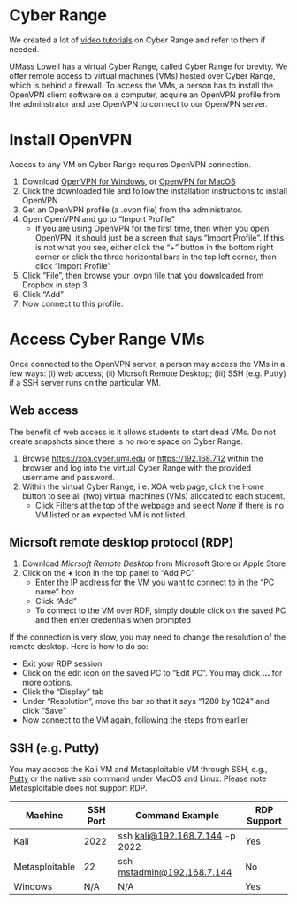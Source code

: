 # Cyber Range

We created a lot of [video tutorials](https://sites.uml.edu/ccf/education/video-tutorials/) on Cyber Range and refer to them if needed.

UMass Lowell has a virtual Cyber Range, called Cyber Range for brevity. We offer remote access to virtual machines (VMs) hosted over Cyber Range, which is behind a firewall. To access the VMs, a person has to install the OpenVPN client software on a computer, acquire an OpenVPN profile from the adminstrator and use OpenVPN to connect to our OpenVPN server. 

# Install OpenVPN
Access to any VM on Cyber Range requires OpenVPN connection.

1. Download [OpenVPN for Windows](https://openvpn.net/client-connect-vpn-for-windows/), or [OpenVPN for MacOS](https://openvpn.net/client-connect-vpn-for-mac-os/)
2. Click the downloaded file and follow the installation instructions to install OpenVPN 
3. Get an OpenVPN profile (a .ovpn file) from the administrator.
4. Open OpenVPN and go to “Import Profile” 
   - If you are using OpenVPN for the first time, then when you open OpenVPN, it should just be a screen that says “Import Profile”. If this is not what you see, either click the “+” button in the bottom right corner or click the three horizontal bars in the top left corner, then click “Import Profile”
5. Click “File”, then browse your .ovpn file that you downloaded from Dropbox in step 3
6. Click “Add”
7. Now connect to this profile.

# Access Cyber Range VMs
Once connected to the OpenVPN server, a person may access the VMs in a few ways: (i) web access; (ii) Micrsoft Remote Desktop; (iii) SSH (e.g. Putty) if a SSH server runs on the particular VM.

## Web access
The benefit of web access is it allows students to start dead VMs. Do not create snapshots since there is no more space on Cyber Range.

1. Browse https://xoa.cyber.uml.edu or https://192.168.7.12 within the browser and log into the virtual Cyber Range with the provided username and password.
2. Within the virtual Cyber Range, i.e. XOA web page, click the Home button to see all (two) virtual machines (VMs) allocated to each student. 
   - Click Filters at the top of the webpage and select *None* if there is no VM listed or an expected VM is not listed.


## Micrsoft remote desktop protocol (RDP)
1. Download *Micrsoft Remote Desktop* from Microsoft Store or Apple Store
2. Click on the **+** icon in the top panel to “Add PC”
   - Enter the IP address for the VM you want to connect to in the “PC name” box
   - Click “Add”
   - To connect to the VM over RDP, simply double click on the saved PC and then enter credentials when prompted

If the connection is very slow, you may need to change the resolution of the remote desktop. Here is how to do so:
- Exit your RDP session
- Click on the edit icon on the saved PC to “Edit PC”. You may click **...** for more options.
- Click the “Display” tab
- Under “Resolution”, move the bar so that it says “1280 by 1024” and click “Save”
- Now connect to the VM again, following the steps from earlier

## SSH (e.g. Putty)
You may access the Kali VM and Metasploitable VM through SSH, e.g., [Putty](https://www.chiark.greenend.org.uk/~sgtatham/putty/latest.html) or the native *ssh* command under MacOS and Linux. Please note Metasploitable does not support RDP.


|Machine       |	SSH Port |	Command Example             |	RDP Support |
|--------------|-----------|------------------------------|-------------|
|Kali          | 	2022	   |ssh kali@192.168.7.144 -p 2022|	Yes         |
|Metasploitable|	22	      |ssh msfadmin@192.168.7.144    |	No          |
|Windows	      |N/A        |	N/A                         |	Yes         |

